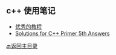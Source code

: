 ## c++ 使用笔记

- [优秀的教程](https://github.com/huihut/interview#-cc)
- [Solutions for C++ Primer 5th Answers]()


[:back:返回主目录](../README.md)

